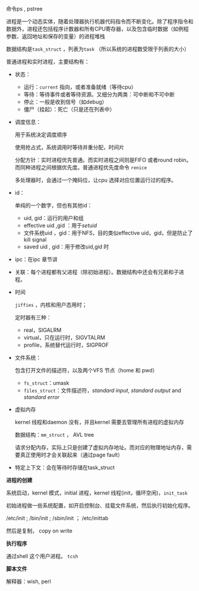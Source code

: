 命令ps , pstree



进程是一个动态实体，随着处理器执行机器代码指令而不断变化。除了程序指令和数据外，进程还包括程序计数器和所有CPU寄存器，以及包含临时数据（如例程参数、返回地址和保存的变量）的进程堆栈

数据结构是`task_struct` ，列表为`task` （所以系统的进程数受限于列表的大小）  

普通进程和实时进程，主要结构有：

- 状态：
  - 运行：`current` 指向，或者准备就绪（等待cpu）
  - 等待：等待事件或者等待资源。又细分为两类：可中断和不可中断
  - 停止：一般是收到信号（如debug）
  - 僵尸（挂起）：死亡（只是还在列表中）
  
- 调度信息：

  用于系统决定调度顺序

  使用抢占式，系统调用时等待并重分配，时间片

  分配方针：实时进程优先普通。而实时进程之间则是FIFO 或者round robin。而同种进程之间根据优先度。普通进程优先度命令 `renice `

  多处理器时，会通过一个掩码位，让cpu 选择对应位置运行过的程序。

- id：

  单纯的一个数字，但也有其他id：

  - uid, gid：运行的用户和组
  - effective uid ,gid ：用于*setuid* 
  - 文件系统uid ，gid：用于NFS，目的类似effective uid，gid，但是防止了kill signal 
  - saved uid , gid：用于修改uid,gid 时

- ipc：在ipc 章节讲

- 关联：每个进程都有父进程（除初始进程）。数据结构中还会有兄弟和子进程。

- 时间

  `jiffies` ，内核和用户态用时；

  定时器有三种：

  - real，SIGALRM
  - virtual，只在运行时，SIGVTALRM
  - profile，系统替代运行时，SIGPROF  

- 文件系统：

  包含打开文件的描述符，以及两个VFS 节点（home 和 pwd）  

  - `fs_struct`：umask
  - `files_struct`：文件描述符，*standard input*, *standard output* and *standard error* 

- 虚拟内存

  kernel 线程和daemon 没有，并且kernel 需要去管理所有进程的虚拟内存

  数据结构：`mm_struct` ， AVL tree  

  请求分配内存，实际上只是创建了虚拟内存地址。而对应的物理地址内存，需要真正使用时才会关联起来（通过page fault）  

- 特定上下文：会在等待时存储在task_struct



**进程的创建**

系统启动，kernel 模式，initial 进程，kernel 线程(init，循环空闲)，`init_task`  

初始进程做一些系统配置，如开启控制台、挂载文件系统，然后执行初始化程序。  

/etc/init ; /bin/init ; /sbin/init  ； /etc/inittab 

然后是复制， copy on write  



**执行程序**

通过shell 这个用户进程。  `tcsh`  



**脚本文件**

解释器：wish, perl 





